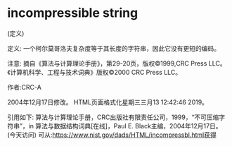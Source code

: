 # incompressible string


(定义)



定义:
一个柯尔莫哥洛夫复杂度等于其长度的字符串，因此它没有更短的编码。



注意:
摘自《算法与计算理论手册》，第29-20页，版权©1999,CRC Press LLC。《计算机科学、工程与技术词典》版权©2000 CRC Press LLC。


作者:CRC-A







2004年12月17日修改。
HTML页面格式化星期三三月13 12:42:46 2019。



引用如下:
算法与计算理论手册，CRC出版社有限责任公司，1999，“不可压缩字符串”，in
算法与数据结构词典[在线]，Paul E. Black主编，2004年12月17日。(今天访问)
可从:https://www.nist.gov/dads/HTML/incompressbl.html获得